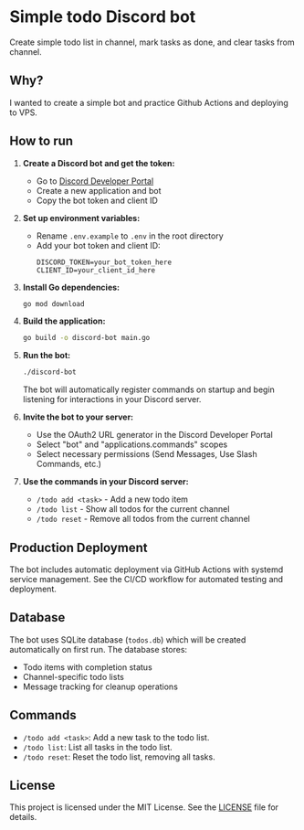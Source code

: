 # Simple todo Discord bot

Create simple todo list in channel, mark tasks as done, and clear tasks from channel.

## Why?

I wanted to create a simple bot and practice Github Actions and deploying to VPS.

## How to run

1. **Create a Discord bot and get the token:**
   - Go to [Discord Developer Portal](https://discord.com/developers/applications)
   - Create a new application and bot
   - Copy the bot token and client ID

2. **Set up environment variables:**
   - Rename `.env.example` to `.env` in the root directory
   - Add your bot token and client ID:
     ```
     DISCORD_TOKEN=your_bot_token_here
     CLIENT_ID=your_client_id_here
     ```

3. **Install Go dependencies:**
   ```bash
   go mod download
   ```

4. **Build the application:**
   ```bash
   go build -o discord-bot main.go
   ```

5. **Run the bot:**
   ```bash
   ./discord-bot
   ```
   The bot will automatically register commands on startup and begin listening for interactions in your Discord server.

6. **Invite the bot to your server:**
   - Use the OAuth2 URL generator in the Discord Developer Portal
   - Select "bot" and "applications.commands" scopes
   - Select necessary permissions (Send Messages, Use Slash Commands, etc.)

7. **Use the commands in your Discord server:**
   - `/todo add <task>` - Add a new todo item
   - `/todo list` - Show all todos for the current channel
   - `/todo reset` - Remove all todos from the current channel


## Production Deployment

The bot includes automatic deployment via GitHub Actions with systemd service management. See the CI/CD workflow for automated testing and deployment.

## Database

The bot uses SQLite database (`todos.db`) which will be created automatically on first run. The database stores:
- Todo items with completion status
- Channel-specific todo lists
- Message tracking for cleanup operations
## Commands
- `/todo add <task>`: Add a new task to the todo list.
- `/todo list`: List all tasks in the todo list.
- `/todo reset`: Reset the todo list, removing all tasks.

## License
This project is licensed under the MIT License. See the [LICENSE](LICENSE) file for details.

